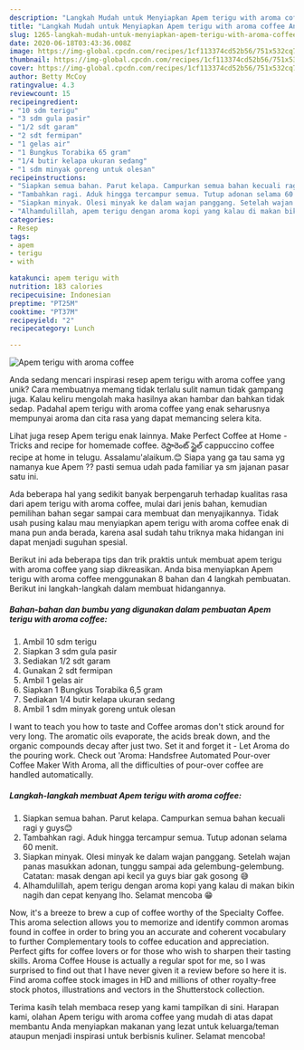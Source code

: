```yaml
---
description: "Langkah Mudah untuk Menyiapkan Apem terigu with aroma coffee Anti Gagal"
title: "Langkah Mudah untuk Menyiapkan Apem terigu with aroma coffee Anti Gagal"
slug: 1265-langkah-mudah-untuk-menyiapkan-apem-terigu-with-aroma-coffee-anti-gagal
date: 2020-06-18T03:43:36.008Z
image: https://img-global.cpcdn.com/recipes/1cf113374cd52b56/751x532cq70/apem-terigu-with-aroma-coffee-foto-resep-utama.jpg
thumbnail: https://img-global.cpcdn.com/recipes/1cf113374cd52b56/751x532cq70/apem-terigu-with-aroma-coffee-foto-resep-utama.jpg
cover: https://img-global.cpcdn.com/recipes/1cf113374cd52b56/751x532cq70/apem-terigu-with-aroma-coffee-foto-resep-utama.jpg
author: Betty McCoy
ratingvalue: 4.3
reviewcount: 15
recipeingredient:
- "10 sdm terigu"
- "3 sdm gula pasir"
- "1/2 sdt garam"
- "2 sdt fermipan"
- "1 gelas air"
- "1 Bungkus Torabika 65 gram"
- "1/4 butir kelapa ukuran sedang"
- "1 sdm minyak goreng untuk olesan"
recipeinstructions:
- "Siapkan semua bahan. Parut kelapa. Campurkan semua bahan kecuali ragi y guys😊"
- "Tambahkan ragi. Aduk hingga tercampur semua. Tutup adonan selama 60 menit."
- "Siapkan minyak. Olesi minyak ke dalam wajan panggang. Setelah wajan panas masukkan adonan, tunggu sampai ada gelembung-gelembung. Catatan: masak dengan api kecil ya guys biar gak gosong 😅"
- "Alhamdulillah, apem terigu dengan aroma kopi yang kalau di makan bikin nagih dan cepat kenyang lho. Selamat mencoba 😁"
categories:
- Resep
tags:
- apem
- terigu
- with

katakunci: apem terigu with 
nutrition: 183 calories
recipecuisine: Indonesian
preptime: "PT25M"
cooktime: "PT37M"
recipeyield: "2"
recipecategory: Lunch

---
```



![Apem terigu with aroma coffee](https://img-global.cpcdn.com/recipes/1cf113374cd52b56/751x532cq70/apem-terigu-with-aroma-coffee-foto-resep-utama.jpg)

Anda sedang mencari inspirasi resep apem terigu with aroma coffee yang unik? Cara membuatnya memang tidak terlalu sulit namun tidak gampang juga. Kalau keliru mengolah maka hasilnya akan hambar dan bahkan tidak sedap. Padahal apem terigu with aroma coffee yang enak seharusnya mempunyai aroma dan cita rasa yang dapat memancing selera kita.

Lihat juga resep Apem terigu enak lainnya. Make Perfect Coffee at Home - Tricks and recipe for homemade coffee. రెస్టారెంట్ స్టైల్ cappuccino coffee recipe at home in telugu. Assalamu&#39;alaikum.😊 Siapa yang ga tau sama yg namanya kue Apem ?? pasti semua udah pada familiar ya sm jajanan pasar satu ini.

Ada beberapa hal yang sedikit banyak berpengaruh terhadap kualitas rasa dari apem terigu with aroma coffee, mulai dari jenis bahan, kemudian pemilihan bahan segar sampai cara membuat dan menyajikannya. Tidak usah pusing kalau mau menyiapkan apem terigu with aroma coffee enak di mana pun anda berada, karena asal sudah tahu triknya maka hidangan ini dapat menjadi suguhan spesial.


Berikut ini ada beberapa tips dan trik praktis untuk membuat apem terigu with aroma coffee yang siap dikreasikan. Anda bisa menyiapkan Apem terigu with aroma coffee menggunakan 8 bahan dan 4 langkah pembuatan. Berikut ini langkah-langkah dalam membuat hidangannya.

<!--inarticleads1-->

##### Bahan-bahan dan bumbu yang digunakan dalam pembuatan Apem terigu with aroma coffee:

1. Ambil 10 sdm terigu
1. Siapkan 3 sdm gula pasir
1. Sediakan 1/2 sdt garam
1. Gunakan 2 sdt fermipan
1. Ambil 1 gelas air
1. Siapkan 1 Bungkus Torabika 6,5 gram
1. Sediakan 1/4 butir kelapa ukuran sedang
1. Ambil 1 sdm minyak goreng untuk olesan


I want to teach you how to taste and Coffee aromas don&#39;t stick around for very long. The aromatic oils evaporate, the acids break down, and the organic compounds decay after just two. Set it and forget it - Let Aroma do the pouring work. Check out &#39;Aroma: Handsfree Automated Pour-over Coffee Maker With Aroma, all the difficulties of pour-over coffee are handled automatically. 

<!--inarticleads2-->

##### Langkah-langkah membuat Apem terigu with aroma coffee:

1. Siapkan semua bahan. Parut kelapa. Campurkan semua bahan kecuali ragi y guys😊
1. Tambahkan ragi. Aduk hingga tercampur semua. Tutup adonan selama 60 menit.
1. Siapkan minyak. Olesi minyak ke dalam wajan panggang. Setelah wajan panas masukkan adonan, tunggu sampai ada gelembung-gelembung. Catatan: masak dengan api kecil ya guys biar gak gosong 😅
1. Alhamdulillah, apem terigu dengan aroma kopi yang kalau di makan bikin nagih dan cepat kenyang lho. Selamat mencoba 😁


Now, it&#39;s a breeze to brew a cup of coffee worthy of the Specialty Coffee. This aroma selection allows you to memorize and identify common aromas found in coffee in order to bring you an accurate and coherent vocabulary to further Complementary tools to coffee education and appreciation. Perfect gifts for coffee lovers or for those who wish to sharpen their tasting skills. Aroma Coffee House is actually a regular spot for me, so I was surprised to find out that I have never given it a review before so here it is. Find aroma coffee stock images in HD and millions of other royalty-free stock photos, illustrations and vectors in the Shutterstock collection. 

Terima kasih telah membaca resep yang kami tampilkan di sini. Harapan kami, olahan Apem terigu with aroma coffee yang mudah di atas dapat membantu Anda menyiapkan makanan yang lezat untuk keluarga/teman ataupun menjadi inspirasi untuk berbisnis kuliner. Selamat mencoba!
